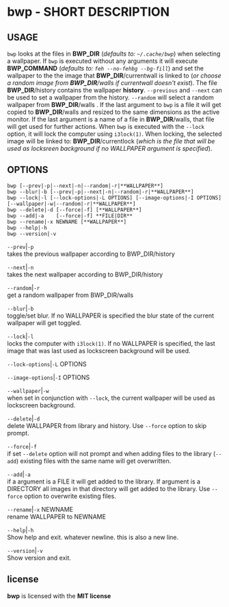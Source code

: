 # bwp - SHORT DESCRIPTION 

USAGE
-----

`bwp` looks at the files in **BWP_DIR** (*defaults to:
`~/.cache/bwp`*) when selecting a wallpaper. If `bwp` is
executed without any arguments it will execute
**BWP_COMMAND** (*defaults to: `feh --no-fehbg --bg-fill`*)
and set the wallpaper to the the image that
**BWP_DIR**/currentwall is linked to (*or choose a random
image from **BWP_DIR**/walls if currentwall doesn't exist*).
The file **BWP_DIR**/history contains the wallpaper
**history**. `--previous` and `--next` can be used to set a
wallpaper from the history. `--random` will select a random
wallpaper from **BWP_DIR**/walls . If the last argument to
`bwp` is a file it will get copied to **BWP_DIR**/walls and
resized to the same dimensions as the active monitor. If the
last argument is a name of a file in **BWP_DIR**/walls, that
file will get used for further actions. When `bwp` is
executed with the `--lock` option, it will lock the computer
using `i3lock(1)`. When locking, the selected image will be
linked to: **BWP_DIR**/currentlock (*which is the file that
will be used as locksreen background if no WALLPAPER
argument is specified*).



OPTIONS
-------

```text
bwp [--prev|-p|--next|-n|--random|-r|**WALLPAPER**]
bwp --blur|-b [--prev|-p|--next|-n|--random|-r|**WALLPAPER**]     
bwp --lock|-l [--lock-options|-L OPTIONS] [--image-options|-I OPTIONS] [--wallpaper|-w|--random|-r|**WALLPAPER**]     
bwp --delete|-d [--force|-f] [**WALLPAPER**]                      
bwp --add|-a    [--force|-f] **FILE|DIR**                           
bwp --rename|-x NEWNAME [**WALLPAPER**]                           
bwp --help|-h                                                 
bwp --version|-v                                              
```


`--prev`|`-p`  
takes the previous wallpaper according to BWP_DIR/history

`--next`|`-n`  
takes the next wallpaper according to BWP_DIR/history

`--random`|`-r`  
get a random wallpaper from BWP_DIR/walls

`--blur`|`-b`  
toggle/set blur. If no WALLPAPER is specified the blur
state of the current wallpaper will get toggled.

`--lock`|`-l`  
locks the computer with `i3lock(1)`. If no WALLPAPER is
specified, the last image that was last used as lockscreen
background will be used.

`--lock-options`|`-L` OPTIONS  

`--image-options`|`-I` OPTIONS  

`--wallpaper`|`-w`  
when set in conjunction with `--lock`, the current
wallpaper will be used as lockscreen background.

`--delete`|`-d`  
delete WALLPAPER from library and history. Use `--force`
option to skip prompt.

`--force`|`-f`  
if set `--delete` option will not prompt and when adding
files to the library (`--add`) existing files with the same
name will get overwritten.

`--add`|`-a`  
if a argument is a FILE it will get added to the library.
If argument is a DIRECTORY all images in that directory will
get added to the library. Use `--force` option to overwrite
existing files.

`--rename`|`-x` NEWNAME  
rename WALLPAPER to NEWNAME

`--help`|`-h`  
Show help and exit. whatever newline. this is also a new
line.


`--version`|`-v`  
Show version and exit.

## license

**bwp** is licensed with the **MIT license**


